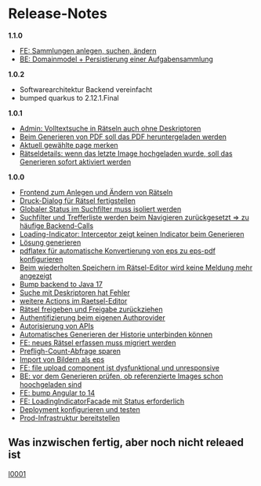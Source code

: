 # Release-Notes

__1.1.0__

* [FE: Sammlungen anlegen, suchen, ändern](https://github.com/heike2718/mathe-jung-alt/issues/38)
* [BE: Domainmodel + Persistierung einer Aufgabensammlung](https://github.com/heike2718/mathe-jung-alt/issues/37)

__1.0.2__

* Softwarearchitektur Backend vereinfacht
* bumped quarkus to 2.12.1.Final

__1.0.1__

* [Admin: Volltextsuche in Rätseln auch ohne Deskriptoren](https://github.com/heike2718/mathe-jung-alt/issues/32)
* [Beim Generieren von PDF soll das PDF heruntergeladen werden](https://github.com/heike2718/mathe-jung-alt/issues/33)
* [Aktuell gewählte page merken](https://github.com/heike2718/mathe-jung-alt/issues/34)
* [Rätseldetails: wenn das letzte Image hochgeladen wurde, soll das Generieren sofort aktiviert werden](https://github.com/heike2718/mathe-jung-alt/issues/36)

__1.0.0__

* [Frontend zum Anlegen und Ändern von Rätseln](https://github.com/heike2718/mathe-jung-alt/issues/1)
* [Druck-Dialog für Rätsel fertigstellen](https://github.com/heike2718/mathe-jung-alt/issues/2)
* [Globaler Status im Suchfilter muss isoliert werden](https://github.com/heike2718/mathe-jung-alt/issues/7)
* [Suchfilter und Trefferliste werden beim Navigieren zurückgesetzt => zu häufige Backend-Calls](https://github.com/heike2718/mathe-jung-alt/issues/8)
* [Loading-Indicator: Interceptor zeigt keinen Indicator beim Generieren](https://github.com/heike2718/mathe-jung-alt/issues/14)
* [Lösung generieren](https://github.com/heike2718/mathe-jung-alt/issues/13)
* [pdflatex für automatische Konvertierung von eps zu eps-pdf konfigurieren](https://github.com/heike2718/mathe-jung-alt/issues/3)
* [Beim wiederholten Speichern im Rätsel-Editor wird keine Meldung mehr angezeigt](https://github.com/heike2718/mathe-jung-alt/issues/18)
* [Bump backend to Java 17](https://github.com/heike2718/mathe-jung-alt/issues/16)
* [Suche mit Deskriptoren hat Fehler](https://github.com/heike2718/mathe-jung-alt/issues/23)
* [weitere Actions im Raetsel-Editor](https://github.com/heike2718/mathe-jung-alt/issues/19)
* [Rätsel freigeben und Freigabe zurückziehen](https://github.com/heike2718/mathe-jung-alt/issues/21)
* [Authentifizierung beim eigenen Authprovider](https://github.com/heike2718/mathe-jung-alt/issues/5)
* [Autorisierung von APIs](https://github.com/heike2718/mathe-jung-alt/issues/6)
* [Automatisches Generieren der Historie unterbinden können](https://github.com/heike2718/mathe-jung-alt/issues/20)
* [FE: neues Rätsel erfassen muss migriert werden](https://github.com/heike2718/mathe-jung-alt/issues/26)
* [Prefligh-Count-Abfrage sparen](https://github.com/heike2718/mathe-jung-alt/issues/24)
* [Import von Bildern als eps](https://github.com/heike2718/mathe-jung-alt/issues/4)
* [FE: file upload component ist dysfunktional und unresponsive](https://github.com/heike2718/mathe-jung-alt/issues/29)
* [BE: vor dem Generieren prüfen, ob referenzierte Images schon hoochgeladen sind](https://github.com/heike2718/mathe-jung-alt/issues/27)
* [FE: bump Angular to 14](https://github.com/heike2718/mathe-jung-alt/issues/30)
* [FE: LoadingIndicatorFacade mit Status erforderlich](https://github.com/heike2718/mathe-jung-alt/issues/28)
* [Deployment konfigurieren und testen](https://github.com/heike2718/mathe-jung-alt/issues/9)
* [Prod-Infrastruktur bereitstellen](https://github.com/heike2718/mathe-jung-alt/issues/10)


## Was inzwischen fertig, aber noch nicht releaed ist

[I0001](https://github.com/heike2718/mathe-jung-alt/issues/1)
